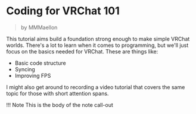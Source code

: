 # Coding for VRChat 101

> by MMMaellon

This tutorial aims build a foundation strong enough to make simple VRChat worlds. There's a lot to learn when it comes to programming, but we'll just focus on the basics needed for VRChat. These are things like:
- Basic code structure
- Syncing
- Improving FPS

I might also get around to recording a video tutorial that covers the same topic for those with short attention spans.

!!! Note
    This is the body of the note call-out


